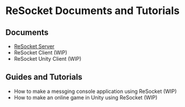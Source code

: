 # ReSocket Documents and Tutorials

## Documents
<ul>
  <li> <a href="https://github.com/Tidominer/ReSocket/blob/main/Documents/ReSocket/SocketServer.md">ReSocket Server </a> </li>
  <li> ReSocket Client (WIP) </li>
  <li> ReSocket Unity Client (WIP) </li>
</ul>

## Guides and Tutorials
<ul>
  <li> How to make a messging console application using ReSocket (WIP) </li>
  <li> How to make an online game in Unity using ReSocket (WIP) </li>
</ul>
